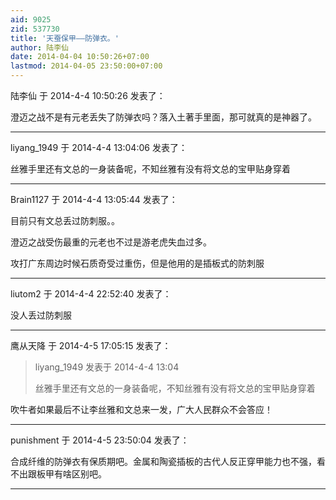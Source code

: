 ```yaml
---
aid: 9025
zid: 537730
title: '天蚕保甲——防弹衣。'
author: 陆李仙
date: 2014-04-04 10:50:26+07:00
lastmod: 2014-04-05 23:50:00+07:00
---
```


陆李仙 于 2014-4-4 10:50:26 发表了：

澄迈之战不是有元老丢失了防弹衣吗？落入土著手里面，那可就真的是神器了。

---------

liyang_1949 于 2014-4-4 13:04:06 发表了：

丝雅手里还有文总的一身装备呢，不知丝雅有没有将文总的宝甲贴身穿着

---------

Brain1127 于 2014-4-4 13:05:44 发表了：

目前只有文总丢过防刺服。。

澄迈之战受伤最重的元老也不过是游老虎失血过多。

攻打广东周边时候石质奇受过重伤，但是他用的是插板式的防刺服

---------

liutom2 于 2014-4-4 22:52:40 发表了：

没人丢过防刺服

---------

鹰从天降 于 2014-4-5 17:05:15 发表了：

> liyang\_1949 发表于 2014-4-4 13:04
> 
> 丝雅手里还有文总的一身装备呢，不知丝雅有没有将文总的宝甲贴身穿着



吹牛者如果最后不让李丝雅和文总来一发，广大人民群众不会答应！

---------

punishment 于 2014-4-5 23:50:04 发表了：

合成纤维的防弹衣有保质期吧。金属和陶瓷插板的古代人反正穿甲能力也不强，看不出跟板甲有啥区别吧。

---------

